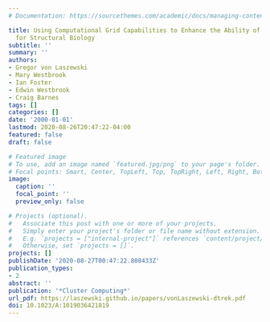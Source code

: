 ```yaml
---
# Documentation: https://sourcethemes.com/academic/docs/managing-content/

title: Using Computational Grid Capabilities to Enhance the Ability of an X-Ray Source
  for Structural Biology
subtitle: ''
summary: ''
authors:
- Gregor von Laszewski
- Mary Westbrook
- Ian Foster
- Edwin Westbrook
- Craig Barnes
tags: []
categories: []
date: '2000-01-01'
lastmod: 2020-08-26T20:47:22-04:00
featured: false
draft: false

# Featured image
# To use, add an image named `featured.jpg/png` to your page's folder.
# Focal points: Smart, Center, TopLeft, Top, TopRight, Left, Right, BottomLeft, Bottom, BottomRight.
image:
  caption: ''
  focal_point: ''
  preview_only: false

# Projects (optional).
#   Associate this post with one or more of your projects.
#   Simply enter your project's folder or file name without extension.
#   E.g. `projects = ["internal-project"]` references `content/project/deep-learning/index.md`.
#   Otherwise, set `projects = []`.
projects: []
publishDate: '2020-08-27T00:47:22.808433Z'
publication_types:
- 2
abstract: ''
publication: '*Cluster Computing*'
url_pdf: https://laszewski.github.io/papers/vonLaszewski-dtrek.pdf
doi: 10.1023/A:1019036421819
---
```

